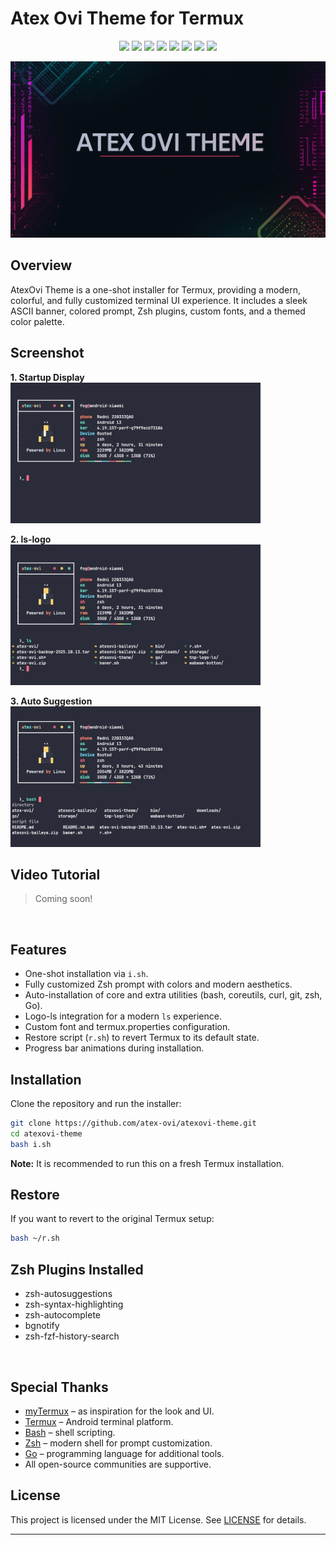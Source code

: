 # Atex Ovi Theme for Termux

<p align="center">
  <img src="https://img.shields.io/badge/Shell-zsh-339933?style=for-the-badge&logo=gnu&logoColor=white" />
  <img src="https://img.shields.io/badge/Bash-5.2-339933?style=for-the-badge&logo=gnu-bash&logoColor=white" />
  <img src="https://img.shields.io/github/stars/atex-ovi/atexovi-theme?style=for-the-badge&logo=github&logoColor=white" />
  <img src="https://img.shields.io/github/forks/atex-ovi/atexovi-theme?style=for-the-badge&logo=github&logoColor=white" />
  <img src="https://img.shields.io/badge/License-MIT-yellow?style=for-the-badge" />
  <img src="https://img.shields.io/badge/Donate-Saweria-FFA726?style=for-the-badge&logo=ko-fi&logoColor=white" />
  <img src="https://img.shields.io/badge/Contact-Telegram-29A9EB?style=for-the-badge&logo=telegram&logoColor=white" />
  <img src="https://img.shields.io/badge/Follow-Facebook-1877F2?style=for-the-badge&logo=facebook&logoColor=white" />
</p>

![Atex Ovi Logo](https://raw.githubusercontent.com/atex-ovi/img-assets/main/img-theme.jpg)
## Overview

AtexOvi Theme is a one-shot installer for Termux, providing a modern, colorful, and fully customized terminal UI experience. It includes a sleek ASCII banner, colored prompt, Zsh plugins, custom fonts, and a themed color palette.

## Screenshot
**1. Startup Display**  
<img src="https://raw.githubusercontent.com/atex-ovi/img-assets/main/startup.jpg" width="400px">

**2. ls-logo**  
<img src="https://raw.githubusercontent.com/atex-ovi/img-assets/main/ls.jpg" width="400px">

**3. Auto Suggestion**  
<img src="https://raw.githubusercontent.com/atex-ovi/img-assets/main/suggest.jpg" width="400px">
<br>


## Video Tutorial
> Coming soon!

<br>

## Features

* One-shot installation via `i.sh`.
* Fully customized Zsh prompt with colors and modern aesthetics.
* Auto-installation of core and extra utilities (bash, coreutils, curl, git, zsh, Go).
* Logo-ls integration for a modern `ls` experience.
* Custom font and termux.properties configuration.
* Restore script (`r.sh`) to revert Termux to its default state.
* Progress bar animations during installation.

## Installation

Clone the repository and run the installer:

```bash
git clone https://github.com/atex-ovi/atexovi-theme.git
cd atexovi-theme
bash i.sh
```

**Note:** It is recommended to run this on a fresh Termux installation.

## Restore

If you want to revert to the original Termux setup:

```bash
bash ~/r.sh
```

## Zsh Plugins Installed

* zsh-autosuggestions
* zsh-syntax-highlighting
* zsh-autocomplete
* bgnotify
* zsh-fzf-history-search
  
<br>

## Special Thanks

* [myTermux](https://github.com/username/myTermux) – as inspiration for the look and UI.
* [Termux](https://termux.com/) – Android terminal platform.
* [Bash](https://www.gnu.org/software/bash/) – shell scripting.
* [Zsh](https://www.zsh.org/) – modern shell for prompt customization.
* [Go](https://golang.org/) – programming language for additional tools.
* All open-source communities are supportive.

## License

This project is licensed under the MIT License. See [LICENSE](LICENSE) for details.

---
